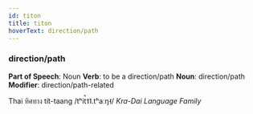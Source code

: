 ```yaml
---
id: titon
title: titon
hoverText: direction/path
---
```


### direction/path

**Part of Speech**: Noun
**Verb**: to be a direction/path
**Noun**: direction/path
**Modifier**: direction/path-related

Thai ทิศทาง tít-taang /tʰit̚˦˥.tʰaːŋ˧/
*Kra-Dai Language Family*